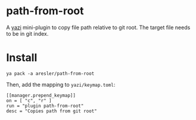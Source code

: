 # path-from-root

A [yazi](https://github.com/sxyazi/yazi) mini-plugin to copy file path relative to git root.
The target file needs to be in git index.

# Install

```
ya pack -a aresler/path-from-root
```

Then, add the mapping to `yazi/keymap.toml`:

```
[[manager.prepend_keymap]]
on = [ "c", "r" ]
run = "plugin path-from-root"
desc = "Copies path from git root"
```

